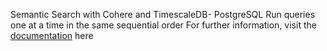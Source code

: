 Semantic Search with Cohere and TimescaleDB- PostgreSQL
Run queries one at a time in the same sequential order
For further information, visit the [documentation](https://docs.google.com/document/d/1I-DakWgLqO8W7anCs7W5A3uG7l88VJmd5ZgwZuOoDgU/edit?usp=sharing) here
